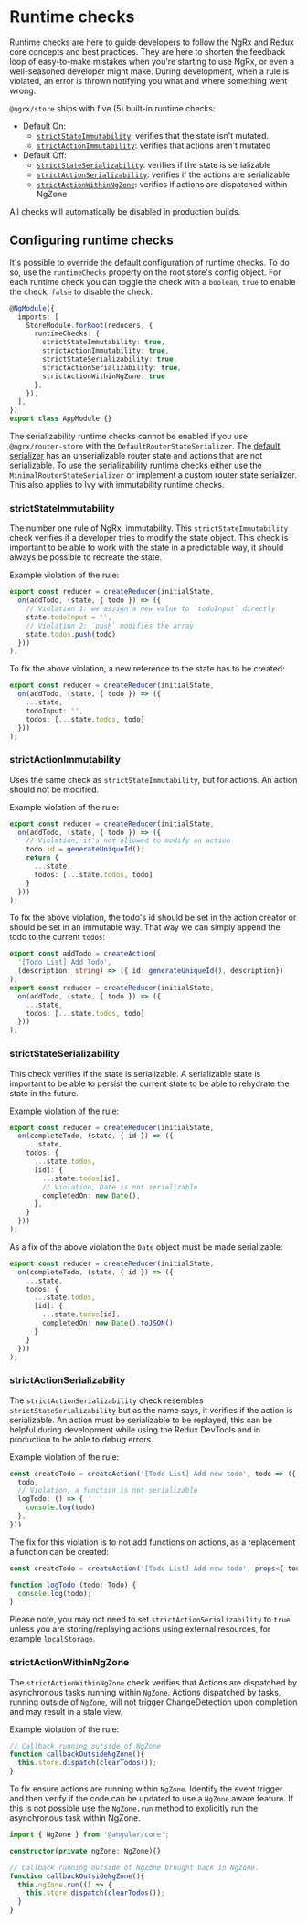 # Runtime checks

Runtime checks are here to guide developers to follow the NgRx and Redux core concepts and best practices. They are here to shorten the feedback loop of easy-to-make mistakes when you're starting to use NgRx, or even a well-seasoned developer might make. During development, when a rule is violated, an error is thrown notifying you what and where something went wrong.

`@ngrx/store` ships with five (5) built-in runtime checks:

- Default On:
  - [`strictStateImmutability`](#strictstateimmutability): verifies that the state isn't mutated.
  - [`strictActionImmutability`](#strictactionimmutability): verifies that actions aren't mutated
- Default Off:
  - [`strictStateSerializability`](#strictstateserializability): verifies if the state is serializable
  - [`strictActionSerializability`](#strictactionserializability): verifies if the actions are serializable
  - [`strictActionWithinNgZone`](#strictactionwithinngzone): verifies if actions are dispatched within NgZone

All checks will automatically be disabled in production builds.

## Configuring runtime checks

It's possible to override the default configuration of runtime checks. To do so, use the `runtimeChecks` property on the root store's config object. For each runtime check you can toggle the check with a `boolean`, `true` to enable the check, `false` to disable the check.

```ts
@NgModule({
  imports: [
    StoreModule.forRoot(reducers, {
      runtimeChecks: {
        strictStateImmutability: true,
        strictActionImmutability: true,
        strictStateSerializability: true,
        strictActionSerializability: true,
        strictActionWithinNgZone: true
      },
    }),
  ],
})
export class AppModule {}
```

<div class="alert is-important">

The serializability runtime checks cannot be enabled if you use `@ngrx/router-store` with the `DefaultRouterStateSerializer`. The [default serializer](guide/router-store/configuration) has an unserializable router state and actions that are not serializable. To use the serializability runtime checks either use the `MinimalRouterStateSerializer` or implement a custom router state serializer.
This also applies to Ivy with immutability runtime checks. 

</div>

### strictStateImmutability

The number one rule of NgRx, immutability. This `strictStateImmutability` check verifies if a developer tries to modify the state object. This check is important to be able to work with the state in a predictable way, it should always be possible to recreate the state.

Example violation of the rule:

```ts
export const reducer = createReducer(initialState,
  on(addTodo, (state, { todo }) => ({
    // Violation 1: we assign a new value to `todoInput` directly
    state.todoInput = '',
    // Violation 2: `push` modifies the array
    state.todos.push(todo)
  }))
);
```

To fix the above violation, a new reference to the state has to be created:

```ts
export const reducer = createReducer(initialState,
  on(addTodo, (state, { todo }) => ({
    ...state,
    todoInput: '',
    todos: [...state.todos, todo]
  }))
);
```

### strictActionImmutability

Uses the same check as `strictStateImmutability`, but for actions. An action should not be modified.

Example violation of the rule:

```ts
export const reducer = createReducer(initialState,
  on(addTodo, (state, { todo }) => ({
    // Violation, it's not allowed to modify an action
    todo.id = generateUniqueId();
    return {
      ...state,
      todos: [...state.todos, todo]
    }
  }))
);
```

To fix the above violation, the todo's id should be set in the action creator or should be set in an immutable way. That way we can simply append the todo to the current `todos`:

```ts
export const addTodo = createAction(
  '[Todo List] Add Todo',
  (description: string) => ({ id: generateUniqueId(), description})
);
export const reducer = createReducer(initialState,
  on(addTodo, (state, { todo }) => ({
    ...state,
    todos: [...state.todos, todo]
  }))
);
```

### strictStateSerializability

This check verifies if the state is serializable. A serializable state is important to be able to persist the current state to be able to rehydrate the state in the future.

Example violation of the rule:

```ts
export const reducer = createReducer(initialState,
  on(completeTodo, (state, { id }) => ({
    ...state,
    todos: {
      ...state.todos,
      [id]: {
        ...state.todos[id],
        // Violation, Date is not serializable
        completedOn: new Date(),
      },
    }
  }))
);
```

As a fix of the above violation the `Date` object must be made serializable:

```ts
export const reducer = createReducer(initialState,
  on(completeTodo, (state, { id }) => ({
    ...state,
    todos: {
      ...state.todos,
      [id]: {
        ...state.todos[id],
        completedOn: new Date().toJSON()
      }
    }
  }))
);
```

### strictActionSerializability

The `strictActionSerializability` check resembles `strictStateSerializability` but as the name says, it verifies if the action is serializable. An action must be serializable to be replayed, this can be helpful during development while using the Redux DevTools and in production to be able to debug errors.

Example violation of the rule:

```ts
const createTodo = createAction('[Todo List] Add new todo', todo => ({
  todo,
  // Violation, a function is not serializable
  logTodo: () => {
    console.log(todo)
  },
}))
```

The fix for this violation is to not add functions on actions, as a replacement a function can be created:

```ts
const createTodo = createAction('[Todo List] Add new todo', props<{ todo: Todo }>());

function logTodo (todo: Todo) {
  console.log(todo);
}
```

<div class="alert is-important">

Please note, you may not need to set `strictActionSerializability` to `true` unless you are storing/replaying actions using external resources, for example `localStorage`.

</div>

### strictActionWithinNgZone

The `strictActionWithinNgZone` check verifies that Actions are dispatched by asynchronous tasks running within `NgZone`. Actions dispatched by tasks, running outside of `NgZone`, will not trigger ChangeDetection upon completion and may result in a stale view.

Example violation of the rule:

```ts
// Callback running outside of NgZone
function callbackOutsideNgZone(){
  this.store.dispatch(clearTodos());
}
```

To fix ensure actions are running within `NgZone`. Identify the event trigger and then verify if the code can be updated to use a `NgZone` aware feature. If this is not possible use the `NgZone.run` method to explicitly run the asynchronous task within NgZone.

```ts
import { NgZone } from '@angular/core';

constructor(private ngZone: NgZone){}

// Callback running outside of NgZone brought back in NgZone.
function callbackOutsideNgZone(){
  this.ngZone.run(() => {
    this.store.dispatch(clearTodos());
  }
}
```
